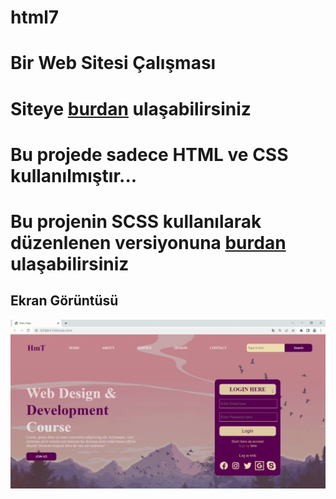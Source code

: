 # html7

<h1> Bir Web Sitesi Çalışması</h1>

<h1>Siteye <a href="https://hamits.github.io/html7/">burdan</a> ulaşabilirsiniz</h1>

<h1>Bu projede sadece HTML ve CSS kullanılmıştır...</h1>
<h1>Bu projenin SCSS kullanılarak düzenlenen versiyonuna <a href="https://github.com/hamits/html7-scss">burdan</a> ulaşabilirsiniz</h1>

<h2>Ekran Görüntüsü</h2>

![](ekran.gif)

